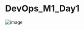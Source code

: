 # DevOps_M1_Day1
![image](https://user-images.githubusercontent.com/66411823/228295912-a48c2b35-3408-4732-8a3f-8efbed738218.png)

